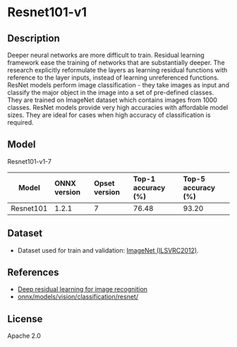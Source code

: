 <!--- SPDX-License-Identifier: Apache-2.0 -->

# Resnet101-v1

## Description

Deeper neural networks are more difficult to train. Residual learning framework ease the training of networks that are substantially deeper. The research explicitly reformulate the layers as learning residual functions with reference to the layer inputs, instead of learning unreferenced functions.
ResNet models perform image classification - they take images as input and classify the major object in the image into a set of pre-defined classes. They are trained on ImageNet dataset which contains images from 1000 classes. ResNet models provide very high accuracies with affordable model sizes. They are ideal for cases when high accuracy of classification is required.

## Model

Resnet101-v1-7

|Model        |ONNX version |Opset version|Top-1 accuracy (%)|Top-5 accuracy (%)|
|-------------|:------------|:------------|:-----------------|:-----------------|
|Resnet101    |1.2.1        |7            |76.48             |93.20             |

## Dataset

* Dataset used for train and validation: [ImageNet (ILSVRC2012)](http://www.image-net.org/challenges/LSVRC/2012/).

## References

* [Deep residual learning for image recognition](https://arxiv.org/abs/1512.03385)
* [onnx/models/vision/classification/resnet/](https://github.com/onnx/models/tree/main/vision/classification/resnet)

## License

Apache 2.0